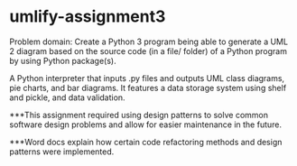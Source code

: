 # umlify-assignment3

Problem domain:
Create a Python 3 program being able to generate a UML 2 diagram based on the source code (in a file/ folder) of a Python program by using Python package(s).

A Python interpreter that inputs .py files and outputs UML class diagrams, pie charts, and bar diagrams. It features a data storage system using shelf and pickle, and data validation.

***This assignment required using design patterns to solve common software design problems and allow for easier maintenance in the future.

***Word docs explain how certain code refactoring methods and design patterns were implemented. 
